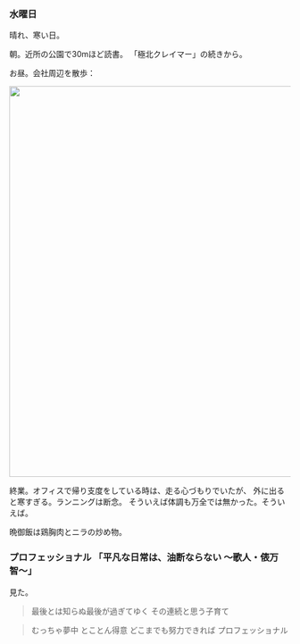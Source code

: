 ### 水曜日

晴れ、寒い日。

朝。近所の公園で30mほど読書。
「極北クレイマー」の続きから。

お昼。会社周辺を散歩：

<img src="https://i.imgur.com/KBnxx3O.jpg" width="700">

終業。オフィスで帰り支度をしている時は、走る心づもりでいたが、
外に出ると寒すぎる。ランニングは断念。
そういえば体調も万全では無かった。そういえば。

晩御飯は鶏胸肉とニラの炒め物。

### プロフェッショナル 「平凡な日常は、油断ならない 〜歌人・俵万智〜」

見た。

> 最後とは知らぬ最後が過ぎてゆく その連続と思う子育て

> むっちゃ夢中 とことん得意 どこまでも努力できれば プロフェッショナル